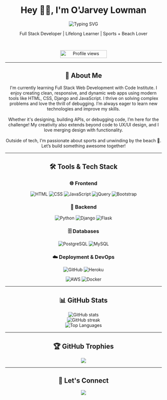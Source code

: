<h1 align="center">Hey 👋🏽, I'm O'Jarvey Lowman</h1>

<p align="center">
<img src="https://readme-typing-svg.herokuapp.com?font=Fira+Code&pause=1000&color=FFA500&center=true&vCenter=true&width=435&lines=Full+Stack+Developer;Tech+Problem+Solver;Creative+Thinker;Sports+Lover+%26+Beach+Fan;" alt="Typing SVG" />
</p>

<p align="center">
  Full Stack Developer | Lifelong Learner | Sports + Beach Lover
</p>

<!--
<div align="center">
  <a href="https://your-portfolio-link.com" target="_blank">🌐 Check out my Portfolio</a>
</div>
-->


<br>

<p align="center">
  <img src="https://komarev.com/ghpvc/?username=OJarvey&color=green&label=Profile+Views" alt="Profile views" width="150" height="25">
</p>

---
<h2 align="center">🧠 About Me</h2>

<p align="center">
  I'm currently learning Full Stack Web Development with Code Institute. I enjoy creating clean, responsive, and dynamic web apps using modern tools like HTML, CSS, Django and JavaScript. I thrive on solving complex problems and love the thrill of debugging. I’m always eager to learn new technologies and improve my skills.<br><br>
  Whether it's designing, building APIs, or debugging code, I’m here for the challenge! My creativity also extends beyond code to UX/UI design, and I love merging design with functionality.<br><br>
  Outside of tech, I’m passionate about sports and unwinding by the beach 🌊. Let’s build something awesome together!
</p>

---

<h2 align="center">🛠️ Tools & Tech Stack</h2>

<h3 align="center">🌐 Frontend</h3>
<p align="center">
  <img src="https://skillicons.dev/icons?i=html" alt="HTML" />
  <img src="https://skillicons.dev/icons?i=css" alt="CSS" />
  <img src="https://skillicons.dev/icons?i=js" alt="JavaScript" />
  <img src="https://skillicons.dev/icons?i=jquery" alt="jQuery" />
  <img src="https://skillicons.dev/icons?i=bootstrap" alt="Bootstrap" />
</p>

<h3 align="center">🧠 Backend</h3>
<p align="center">
  <img src="https://skillicons.dev/icons?i=python" alt="Python" />
  <img src="https://skillicons.dev/icons?i=django" alt="Django" />
  <img src="https://skillicons.dev/icons?i=flask" alt="Flask" />
</p>

<h3 align="center">🗄️ Databases</h3>
<p align="center">
  <img src="https://skillicons.dev/icons?i=postgres" alt="PostgreSQL" />
  <img src="https://skillicons.dev/icons?i=mysql" alt="MySQL" />
</p>

<h3 align="center">☁️ Deployment & DevOps</h3>
<p align="center">
  <img src="https://skillicons.dev/icons?i=github" alt="GitHub" />
  <img src="https://skillicons.dev/icons?i=heroku" alt="Heroku" />
</p>
<p align="center">
  <img src="https://skillicons.dev/icons?i=aws" alt="AWS" />
  <img src="https://skillicons.dev/icons?i=docker" alt="Docker" />
</p>

---

<h2 align="center">📊 GitHub Stats</h2>

<p align="center">
  <img src="https://github-readme-stats.vercel.app/api?username=OJarvey&show_icons=true&theme=highcontrast&hide_border=true" alt="GitHub stats" />
  <br/>
  <img src="https://streak-stats.demolab.com?user=OJarvey&theme=highcontrast&hide_border=true" alt="GitHub streak" />
  <br/>
  <img src="https://github-readme-stats.vercel.app/api/top-langs/?username=OJarvey&layout=compact&hide_border=true&theme=highcontrast" alt="Top Languages" />
</p>

---

<h2 align="center">🏆 GitHub Trophies</h2>
<p align="center">
  <img src="https://github-profile-trophy.vercel.app/?username=OJarvey&theme=radical&no-bg=true&margin-w=5" />
</p>

---

<h2 align="center">🔗 Let's Connect</h2>

<p align="center">
  <a href="https://www.linkedin.com/in/o’jarvey-lowman-8320aa2ba/" target="_blank">
    <img src="https://img.shields.io/badge/LinkedIn-%230077B5.svg?style=for-the-badge&logo=linkedin&logoColor=white"/>
  </a>
</p>
